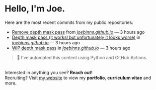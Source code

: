 # Hello, I'm Joe.
Here are the most recent commits from my public repositories:<br>
<!--activity_section_start-->
- [Remove depth mask pass](https://github.com/joebinns/joebinns.github.io/commit/fc5aa69f9f76e48a6d04fac555cb4f558a84ef6d) from [*joebinns.github.io*](https://github.com/joebinns/joebinns.github.io) — 3 hours ago
- [Depth mask pass (it works! but unfortunately it looks worse)](https://github.com/joebinns/joebinns.github.io/commit/135db0369bfc063475ad496078b7fcdd6459b332) in [*joebinns.github.io*](https://github.com/joebinns/joebinns.github.io) — 3 hours ago
- [WiP depth mask pass](https://github.com/joebinns/joebinns.github.io/commit/78c05c8a132b7705f7a772c2b5ce4427629e48fb) in [*joebinns.github.io*](https://github.com/joebinns/joebinns.github.io) — 3 hours ago
<!--activity_section_end-->
> 🚀 I've automated this content using Python  and GitHub Actions.

<br>Interested in anything you see? **Reach out**!<br>
Recruiting? Visit [my website](https://joebinns.com/) to view my **portfolio**, **curriculum vitae** and more.
